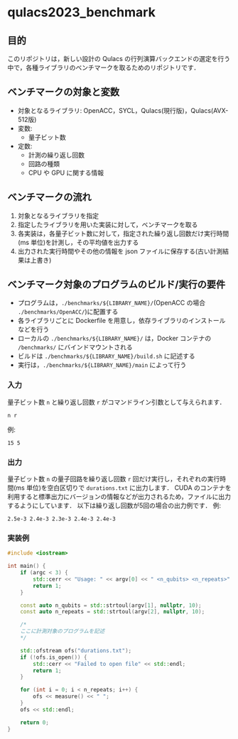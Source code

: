 # qulacs2023_benchmark

## 目的
このリポジトリは，新しい設計の Qulacs の行列演算バックエンドの選定を行う中で，各種ライブラリのベンチマークを取るためのリポジトリです．

## ベンチマークの対象と変数
- 対象となるライブラリ: OpenACC，SYCL，Qulacs(現行版)，Qulacs(AVX-512版)
- 変数:
  - 量子ビット数
- 定数:
  - 計測の繰り返し回数
  - 回路の種類
  - CPU や GPU に関する情報

## ベンチマークの流れ
1. 対象となるライブラリを指定
2. 指定したライブラリを用いた実装に対して，ベンチマークを取る
3. 各実装は，各量子ビット数に対して，指定された繰り返し回数だけ実行時間(ms 単位)を計測し，その平均値を出力する
4. 出力された実行時間やその他の情報を json ファイルに保存する(古い計測結果は上書き)

## ベンチマーク対象のプログラムのビルド/実行の要件
- プログラムは，`./benchmarks/${LIBRARY_NAME}/`(OpenACC の場合 `./benchmarks/OpenACC/`)に配置する
- 各ライブラリごとに Dockerfile を用意し，依存ライブラリのインストールなどを行う
- ローカルの `./benchmarks/${LIBRARY_NAME}/` は，Docker コンテナの `/benchmarks/` にバインドマウントされる
- ビルドは `./benchmarks/${LIBRARY_NAME}/build.sh` に記述する
- 実行は，`./benchmarks/${LIBRARY_NAME}/main` によって行う

### 入力
量子ビット数 `n` と繰り返し回数 `r` がコマンドライン引数として与えられます．
```
n r
```
例:
```
15 5
```

### 出力
量子ビット数 `n` の量子回路を繰り返し回数 `r` 回だけ実行し，それぞれの実行時間(ms 単位)を空白区切りで `durations.txt` に出力します．
CUDA のコンテナを利用すると標準出力にバージョンの情報などが出力されるため，ファイルに出力するようにしています．
以下は繰り返し回数が5回の場合の出力例です．
例:
```
2.5e-3 2.4e-3 2.3e-3 2.4e-3 2.4e-3
```

### 実装例
```cpp
#include <iostream>

int main() {
    if (argc < 3) {
        std::cerr << "Usage: " << argv[0] << " <n_qubits> <n_repeats>" << std::endl;
        return 1;
    }

    const auto n_qubits = std::strtoul(argv[1], nullptr, 10);
    const auto n_repeats = std::strtoul(argv[2], nullptr, 10);

    /*
    ここに計測対象のプログラムを記述
    */

    std::ofstream ofs("durations.txt");
    if (!ofs.is_open()) {
        std::cerr << "Failed to open file" << std::endl;
        return 1;
    }

    for (int i = 0; i < n_repeats; i++) {
        ofs << measure() << " ";
    }
    ofs << std::endl;

    return 0;
}

